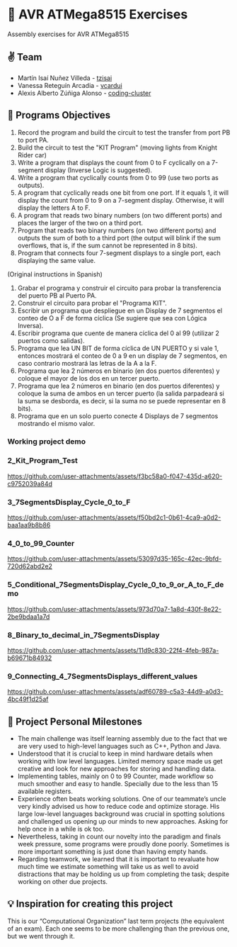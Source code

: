 # 👻 AVR ATMega8515 Exercises
Assembly exercises for AVR ATMega8515

## ✌️ Team
- Martín Isaí Nuñez Villeda - [tzisai](https://github.com/tzisai)
- Vanessa Reteguín Arcadia - [vcardui](https://github.com/vcardui)
- Alexis Alberto Zúñiga Alonso - [coding-cluster](https://github.com/tzisai)

## 🎯 Programs Objectives

1. Record the program and build the circuit to test the transfer from port PB to port PA.
2. Build the circuit to test the "KIT Program" (moving lights from Knight Rider car)
3. Write a program that displays the count from 0 to F cyclically on a 7-segment display (Inverse Logic is suggested).
4. Write a program that cyclically counts from 0 to 99 (use two ports as outputs).
5. A program that cyclically reads one bit from one port. If it equals 1, it will display the count from 0 to 9 on a 7-segment display. Otherwise, it will display the letters A to F.
6. A program that reads two binary numbers (on two different ports) and places the larger of the two on a third port.
7. Program that reads two binary numbers (on two different ports) and outputs the sum of both to a third port (the output will blink if the sum overflows, that is, if the sum cannot be represented in 8 bits).
8. Program that connects four 7-segment displays to a single port, each displaying the same value.

(Original instructions in Spanish)

1. Grabar el programa y construir el circuito para probar la transferencia del puerto PB al Puerto PA.
2. Construir el circuito para probar el "Programa KIT".
3. Escribir un programa que despliegue en un Display de 7 segmentos el conteo de O a F de forma cíclica (Se sugiere que sea con Lógica Inversa).
4. Escribir programa que cuente de manera cíclica del 0 al 99 (utilizar 2 puertos
como salidas).
5. Programa que lea UN BIT de forma cíclica de UN PUERTO y si vale 1, entonces mostrará el conteo de 0 a 9 en un display de 7 segmentos, en caso contrario
mostrará las letras de la A a la F.
6. Programa que lea 2 números en binario (en dos puertos diferentes) y coloque el mayor de los dos en un tercer puerto.
7. Programa que lea 2 números en binario (en dos puertos diferentes) y coloque la suma de ambos en un tercer puerto (la salida parpadeará si la suma se desborda, es decir, si la suma no se puede representar en 8 bits).
8. Programa que en un solo puerto conecte 4 Displays de 7 segmentos mostrando
el mismo valor.

### Working project demo

### 2_Kit_Program_Test
https://github.com/user-attachments/assets/f3bc58a0-f047-435d-a620-c9752039a84d

### 3_7SegmentsDisplay_Cycle_0_to_F
https://github.com/user-attachments/assets/f50bd2c1-0b61-4ca9-a0d2-baa1aa9b8b86

### 4_0_to_99_Counter
https://github.com/user-attachments/assets/53097d35-165c-42ec-9bfd-720d62abd2e2

### 5_Conditional_7SegmentsDisplay_Cycle_0_to_9_or_A_to_F_demo
https://github.com/user-attachments/assets/973d70a7-1a8d-430f-8e22-2be9bdaa1a7d

### 8_Binary_to_decimal_in_7SegmentsDisplay
https://github.com/user-attachments/assets/11d9c830-22f4-4feb-987a-b69671b84932

### 9_Connecting_4_7SegmentsDisplays_different_values
https://github.com/user-attachments/assets/adf60789-c5a3-44d9-a0d3-4bc49f1d25af

## 🙌 Project Personal Milestones

- The main challenge was itself learning assembly due to the fact that we are very used to high-level languages such as C++, Python and Java.
- Understood that it is crucial to keep in mind hardware details when working with low level languages. Limited memory space made us get creative and look for new approaches for storing and handling data.
- Implementing tables, mainly on 0 to 99 Counter, made workflow so much smoother and easy to handle. Specially due to the less than 15 available registers.
- Experience often beats working solutions. One of our teammate’s uncle very kindly advised us how to reduce code and optimize storage. His large low-level languages background was crucial in spotting solutions and challenged us opening up our minds to new approaches. Asking for help once in a while is ok too.
- Nevertheless, taking in count our novelty into the paradigm and finals week pressure, some programs were proudly done poorly. Sometimes is more important something is just done than having empty hands.
- Regarding teamwork, we learned that it is important to revaluate how much time we estimate something will take us as well to avoid distractions that may be holding us up from completing the task; despite working on other due projects.

## 💡 Inspiration for creating this project

This is our “Computational Organization” last term projects (the equivalent of an exam). Each one seems to be more challenging than the previous one, but we went through it.
